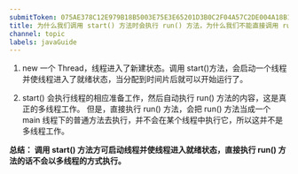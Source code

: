 ```yaml
---
submitToken: 075AE378C12E979B18B5003E75E3E65201D3B0C2F04A57C2DE004A18B1968449
title: 为什么我们调用 start() 方法时会执行 run() 方法，为什么我们不能直接调用 run() 方法？
channel: topic
labels: javaGuide
---
```


1. new 一个 Thread，线程进入了新建状态。调用 start()方法，会启动一个线程并使线程进入了就绪状态，当分配到时间片后就可以开始运行了。 

2. start() 会执行线程的相应准备工作，然后自动执行 run() 方法的内容，这是真正的多线程工作。 但是，直接执行 run() 方法，会把 run() 方法当成一个 main 线程下的普通方法去执行，并不会在某个线程中执行它，所以这并不是多线程工作。

**总结： 调用 start() 方法方可启动线程并使线程进入就绪状态，直接执行 run() 方法的话不会以多线程的方式执行。**
